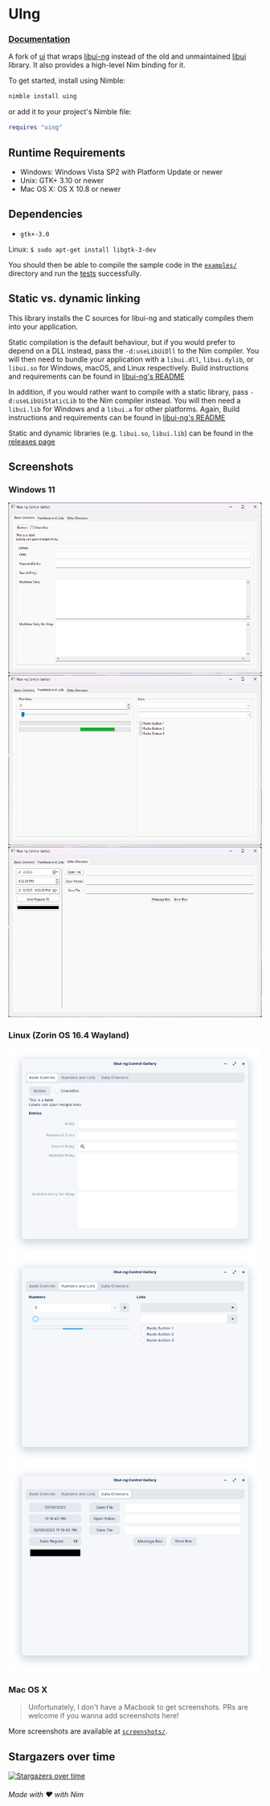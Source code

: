 # UIng

### [**Documentation**](https://neroist.github.io/uing/uing.html)

A fork of [ui](https://github.com/nim-lang/ui) that wraps
[libui-ng](https://github.com/libui-ng/libui-ng) instead of the old and unmaintained
[libui](https://github.com/andlabs/libui) library. It
also provides a high-level Nim binding for it.

To get started, install using Nimble:

```bash
nimble install uing
```

or add it to your project's Nimble file:

```nim
requires "uing"
```

## Runtime Requirements

* Windows: Windows Vista SP2 with Platform Update or newer
* Unix: GTK+ 3.10 or newer
* Mac OS X: OS X 10.8 or newer

## Dependencies

- `gtk+-3.0`

Linux: `$ sudo apt-get install libgtk-3-dev`

You should then be able to compile the sample code in the
[`examples/`](examples/)
directory and run the [tests](tests/) successfully.

## Static vs. dynamic linking

This library installs the C sources for libui-ng and statically compiles them
into your application.

Static compilation is the default behaviour, but if you would prefer to depend
on a DLL instead, pass the `-d:useLibUiDll` to the Nim compiler. You will
then need to bundle your application with a `libui.dll`, `libui.dylib`, or `libui.so`
for Windows, macOS, and Linux respectively.
Build instructions and requirements can be found in [libui-ng's README](https://github.com/libui-ng/libui-ng#readme)

In addition, if you would rather want to compile with a static library, pass
`-d:useLibUiStaticLib` to the Nim compiler instead. You will then need a `libui.lib` for Windows and a `libui.a` for other platforms. Again, Build instructions
and requirements can be found in [libui-ng's README](https://github.com/libui-ng/libui-ng#readme)

Static and dynamic libraries (e.g. `libui.so`, `libui.lib`) can be found in the
[releases page](https://github.com/neroist/uing/releases/latest)

## Screenshots
### Windows 11
![controllgallery3_tab1.png](screenshots/windows/controllgallery3_tab1.png)
![controllgallery3_tab2.png](screenshots/windows/controllgallery3_tab2.png)
![controllgallery3_tab3.png](screenshots/windows/controllgallery3_tab3.png)

### Linux (Zorin OS 16.4 Wayland)
![controllgallery3_tab1.png](screenshots/linux/controllgallery3_tab1.png)
![controllgallery3_tab2.png](screenshots/linux/controllgallery3_tab2.png)
![controllgallery3_tab3.png](screenshots/linux/controllgallery3_tab3.png)

### Mac OS X
> Unfortunately, I don't have a Macbook to get screenshots. PRs are welcome if you wanna add screenshots here!

More screenshots are available at [`screenshots/`](screenshots/).

## Stargazers over time
[![Stargazers over time](https://starchart.cc/neroist/uing.svg)](https://starchart.cc/neroist/uing)

###### Made with ❤️ with Nim
